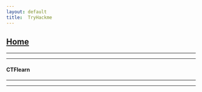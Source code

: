 ```yaml
---
layout: default
title:  TryHackme
---
```


<h2 class="menu-header" id="index"><a href="../../index.html">Home</a></h2>
<hr>

* * *
<h4 class="menu-header" id="Tryhackme">CTFlearn</h4>

<hr>
<hr>
